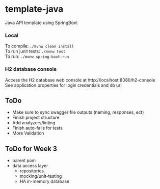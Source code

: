 # template-java

Java API template using SpringBoot


### Local

To compile: `./mvnw clean install`  
To run junit tests: `./mvnw test`  
To run: `./mvnw spring-boot:run`

### H2 database console
Access the H2 database web console at http://localhost:8080/h2-console  
See application.properties for login credentials and db url



## ToDo
- Make sure to sync swagger file outputs (naming, responses, ect)
- Finish project structure
- Add analyzers/linting
- Finish auto-fails for tests
- More Validation

## ToDo for Week 3
- parent pom
- data access layer
	- repositories
	- mocking/unit-testing
	- HA in-memory database
